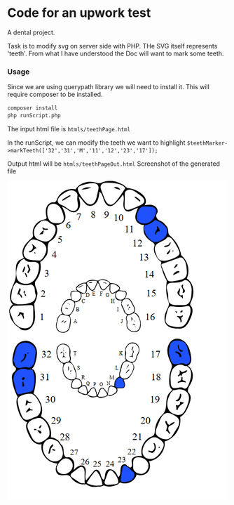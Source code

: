 # Code for an upwork test

A dental project. 

Task is to modify svg on server side with PHP.
THe SVG itself represents 'teeth'. From what I have understood the Doc will want to mark some teeth.

### Usage

Since we are using querypath library we will need to install it. 
This will require composer to be installed.
```bash
composer install
php runScript.php
```

The input html file is `htmls/teethPage.html`

In the runScript, we can modify the teeth we want to highlight
`$teethMarker->markTeeth(['32','31','M','11','12','23','17']);`


Output html will be `htmls/teethPageOut.html`
Screenshot of the generated file

![img.png](img.png)

